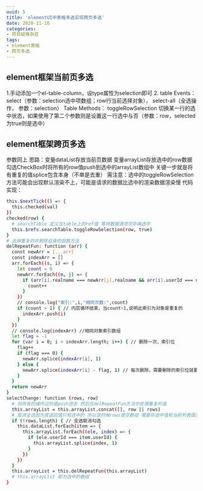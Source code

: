 ```yaml
---
uuid: 5
title: 'elementUI中表格多选实现跨页多选'
date: 2020-11-16
categories: 
- 项目疑难杂症
tags:
- element表格
- 跨页多选
---
```

## element框架当前页多选

  1.手动添加一个el-table-column，设type属性为selection即可
  2. table Events：
    select（参数：selection选中项数组；row行当前选择对象），
    select-all（全选操作， 参数：selection）
    Table Methods：
    toggleRowSelection 切换某一行的选中状态，如果使用了第二个参数则是设置这一行选中与否（参数：row，selected为true则是选中）

## element框架跨页多选

  参数同上
  思路：变量dataList存放当前页数据
        变量arrayList存放选中的row数据
        勾选CheckBox时将所有的row值push到选中的arrayList数组中
        关键一步就是将有重复的值splice包含本身（不单是去重）
      需注意：选中的toggleRowSelection方法可能会出现默认渲染不上，可能是请求的数据比选中的渲染数据渲染慢
  代码实现：

  ```bash
  this.$nextTick(() => {
    this.checked(val)
  })
  checked(row) {
    # searchTable 定义在table上的ref值 等待数据请求完毕再选中
    this.$refs.searchTable.toggleRowSelection(row, true)
  }
  # 去掉重复的并删除自身的函数方法
  delRepeatFun: function (arr) {
    const newArr = [...arr]
    const indexArr = []
    arr.forEach((s, i) => {
      let count = 0
      newArr.forEach((m, j) => {
        if (arr[i].realname === newArr[j].realname && arr[i].userId === newArr[j].userId) { // 当属性值都相同时，打印索引位置
          count++
        }
      })
      // console.log("索引:",i,"相同次数:",count)
      if (count > 1) { // 内层循环结束，当count>1,说明此索引为对象是重复的
        indexArr.push(i)
      }
    })
    // console.log(indexArr) //相同对象索引数组
    let flag = -1
    for (var i = 0; i < indexArr.length; i++) { // 删除一次，索引位
      flag++
      if (flag === 0) {
        newArr.splice(indexArr[i], 1)
      } else {
        newArr.splice(indexArr[i] - flag, 1) // 每次删除，需要删除的索引位就要减去1
      }
    }
    return newArr
  }
  selectChange: function (rows, row)
    # 将所有的操作过的值push进去 然后在delRepeatFun方法中处理重复的值
    this.arrayList = this.arrayList.concat([], row || rows)
    # 取消全选因为其返回值只有选中的 所以这时候rows是空数组 需要将选中值和当前列表值遍历拿到当前列表的所有值从arrayList里面splice
    if (!rows.length) { // 全选取消勾选
      this.dataList.forEach(item => {
        this.arrayList.forEach((ele, index) => {
          if (ele.userId === item.userId) {
            this.arrayList.splice(index, 1)
          }
        })
      })
    }
    this.arrayList = this.delRepeatFun(this.arrayList)
    # this.arrayList 即为选中的数组
  }
  ```
